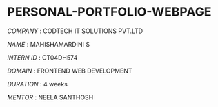 # PERSONAL-PORTFOLIO-WEBPAGE

*COMPANY* : CODTECH IT SOLUTIONS PVT.LTD 

*NAME* : MAHISHAMARDINI S

*INTERN ID* : CT04DH574

*DOMAIN* : FRONTEND WEB DEVELOPMENT

*DURATION* : 4 weeks

*MENTOR* : NEELA SANTHOSH
